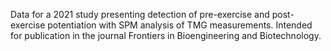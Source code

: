 Data for a 2021 study presenting detection of pre-exercise and post-exercise potentiation with SPM analysis of TMG measurements.
Intended for publication in the journal Frontiers in Bioengineering and Biotechnology.
